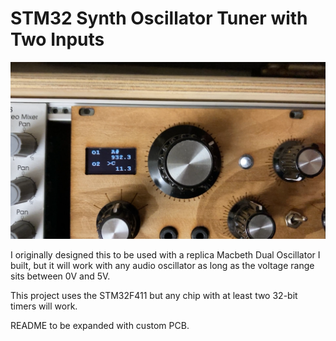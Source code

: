 # STM32 Synth Oscillator Tuner with Two Inputs

![Tuner used inside Dual Oscillator Eurorack module](https://raw.githubusercontent.com/h7-v/synth-osc-tuner/main/images/mb_display.PNG)

I originally designed this to be used with a replica Macbeth Dual Oscillator I built, but it will work with any audio oscillator as long as the voltage range sits between 0V and 5V.

This project uses the STM32F411 but any chip with at least two 32-bit timers will work.

README to be expanded with custom PCB.